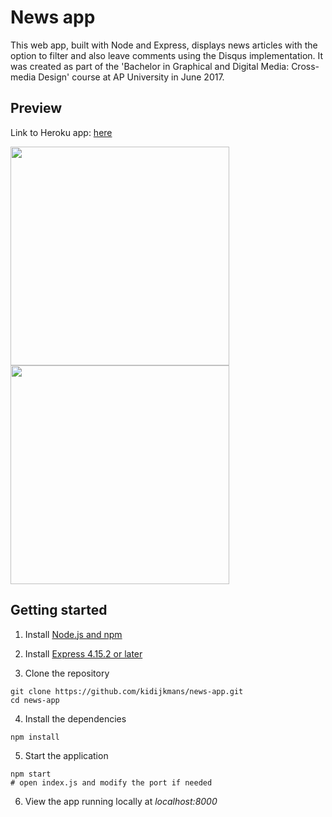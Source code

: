 # News app

This web app, built with Node and Express, displays news articles with the option to filter and also leave comments using the Disqus implementation. It was created as part of the 'Bachelor in Graphical and Digital Media: Cross-media Design' course at AP University in June 2017.

## Preview

Link to Heroku app: [here](https://dijkmans-kimberly-oefweek5.herokuapp.com)

<img src="https://github.com/kidijkmans/news-app/blob/master/Preview-1.png" width="350" style="border:1px;">
<img src="https://github.com/kidijkmans/news-app/blob/master/Preview-2.png" width="350" style="border:1px;">

## Getting started

1. Install [Node.js and npm](https://docs.npmjs.com/downloading-and-installing-node-js-and-npm)

2. Install [Express 4.15.2 or later](https://expressjs.com/en/starter/installing.html)

3. Clone the repository

```
git clone https://github.com/kidijkmans/news-app.git
cd news-app
```

4. Install the dependencies

```
npm install
```

5. Start the application

```
npm start
# open index.js and modify the port if needed
```

6. View the app running locally at *localhost:8000*
